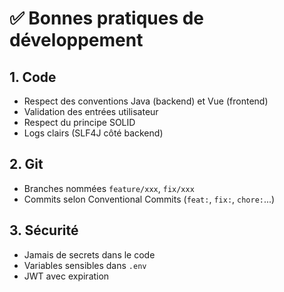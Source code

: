# ✅ Bonnes pratiques de développement

## 1. Code
- Respect des conventions Java (backend) et Vue (frontend)
- Validation des entrées utilisateur
- Respect du principe SOLID
- Logs clairs (SLF4J côté backend)

## 2. Git
- Branches nommées `feature/xxx`, `fix/xxx`
- Commits selon Conventional Commits (`feat:`, `fix:`, `chore:`...)

## 3. Sécurité
- Jamais de secrets dans le code
- Variables sensibles dans `.env`
- JWT avec expiration
